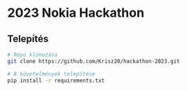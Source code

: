 # 2023 Nokia Hackathon 
## Telepítés  

```bash
# Repo klónozása
git clone https://github.com/Krisz20/hackathon-2023.git

# A követelmények telepítése
pip install -r requirements.txt
```